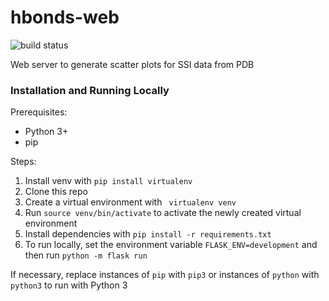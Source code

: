 # hbonds-web

![build status](https://travis-ci.com/omwan/hbonds-web.svg?token=5xWekA9qZuZiHaZmy9Yj&branch=master)

Web server to generate scatter plots for SSI data from PDB

### Installation and Running Locally

Prerequisites:

* Python 3+
* pip

Steps:

1. Install venv with `pip install virtualenv`
2. Clone this repo
3. Create a virtual environment with ` virtualenv venv`
4. Run `source venv/bin/activate` to activate the newly created virtual environment
5. Install dependencies with `pip install -r requirements.txt`
6. To run locally, set the environment variable `FLASK_ENV=development` and then run  `python -m flask run`

If necessary, replace instances of `pip` with `pip3` or instances of `python` with `python3` to run with Python 3